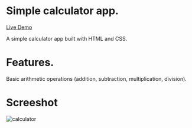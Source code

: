 # Simple calculator app.
[Live Demo](https://anilyadav8421.github.io/Calculator-app/)

A simple calculator app built with HTML and CSS.
# Features.
Basic arithmetic operations (addition, subtraction, multiplication, division).
# Screeshot
![calculator](https://github.com/AnilYadav8421/Calculator-app/assets/138858484/9545c531-bc93-4dd2-a4e9-51d1e8098051)
